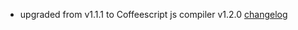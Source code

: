 - upgraded from v1.1.1 to Coffeescript js compiler v1.2.0 [changelog](http://jashkenas.github.com/coffee-script/#changelog)

